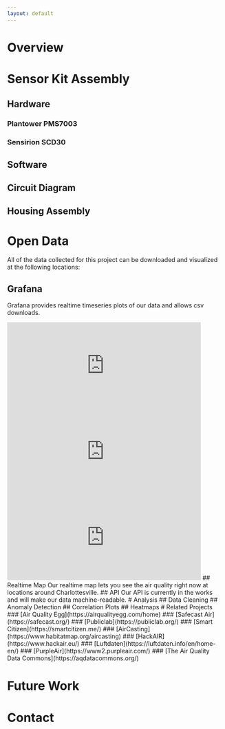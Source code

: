 ```yaml
---
layout: default
---
```


# Overview

# Sensor Kit Assembly

## Hardware

### Plantower PMS7003

### Sensirion SCD30

## Software

## Circuit Diagram
## Housing Assembly
# Open Data

All of the data collected for this project can be downloaded and visualized at the following locations:
## Grafana
Grafana provides realtime timeseries plots of our data and allows csv downloads.
<iframe src="https://sensors.unixjazz.org/d-solo/xUrC1m8Zz/sbox-all?from=1587077252684&to=1587682052684&orgId=1&theme=light&panelId=4" width="450" height="200" frameborder="0"></iframe>
<iframe src="https://sensors.unixjazz.org/d-solo/xUrC1m8Zz/sbox-all?from=1587077272477&to=1587682072478&orgId=1&theme=light&panelId=6" width="450" height="200" frameborder="0"></iframe>
<iframe src="https://sensors.unixjazz.org/d-solo/xUrC1m8Zz/sbox-all?from=1587077057930&to=1587681857930&orgId=1&theme=light&panelId=11" width="450" height="200" frameborder="0"></iframe>
## Realtime Map
Our realtime map lets you see the air quality right now at locations around Charlottesville.
## API
Our API is currently in the works and will make our data machine-readable.
# Analysis
## Data Cleaning
## Anomaly Detection
## Correlation Plots
## Heatmaps
# Related Projects
### [Air Quality Egg](https://airqualityegg.com/home)
### [Safecast Air](https://safecast.org/)
### [Publiclab](https://publiclab.org/)
### [Smart Citizen](https://smartcitizen.me/)
### [AirCasting](https://www.habitatmap.org/aircasting)
### [HackAIR](https://www.hackair.eu/)
### [Luftdaten](https://luftdaten.info/en/home-en/)
### [PurpleAir](https://www2.purpleair.com/)
### [The Air Quality Data Commons](https://aqdatacommons.org/)

# Future Work

# Contact
